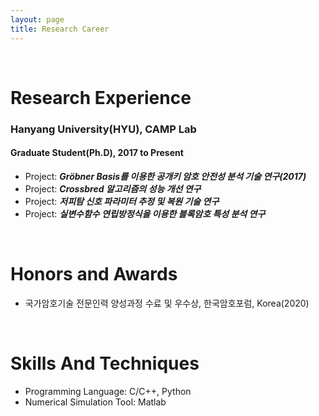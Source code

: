 ```yaml
---
layout: page
title: Research Career
---
```


<br/>


# Research Experience

### Hanyang University(HYU), CAMP Lab
#### Graduate Student(Ph.D), 2017 to Present

* Project: _**Gröbner Basis를 이용한 공개키 암호 안전성 분석 기술 연구(2017)**_
* Project: _**Crossbred 알고리즘의 성능 개선 연구**_
* Project: _**저피탐 신호 파라미터 추정 및 복원 기술 연구**_
* Project: _**실변수함수 연립방정식을 이용한 블록암호 특성 분석 연구**_


<br/>

# Honors and Awards

* 국가암호기술 전문인력 양성과정 수료 및 우수상, 한국암호포럼, Korea(2020)

<br/>

# Skills And Techniques

* Programming Language: C/C++, Python
* Numerical Simulation Tool: Matlab
